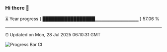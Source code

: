 ### Hi there 👋

⏳ Year progress { █████████████████▁▁▁▁▁▁▁▁▁▁▁▁▁ } 57.06 %

---

⏰ Updated on Mon, 28 Jul 2025 06:10:31 GMT

![Progress Bar CI](https://github.com/liununu/liununu/workflows/Progress%20Bar%20CI/badge.svg)
